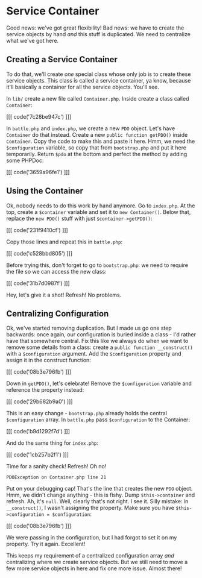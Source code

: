 # Service Container

Good news: we've got great flexibility! Bad news: we have to create the service
objects by hand *and* this stuff is duplicated. We need to centralize what 
we've got here.

## Creating a Service Container

To do that, we'll create *one* special class whose only job is to create
these service objects. This class is called a service container, ya know,
because it'll basically a container for all the service objects. You'll
see.

In `lib/` create a new file called `Container.php`. Inside create a class
called `Container`:

[[[ code('7c28be947c') ]]]

In `battle.php` and `index.php`, we create a new `PDO` object. Let's have
`Container` do that instead. Create a new `public function getPDO()` inside
`Container`. Copy the code to make this and paste it here. Hmm, we need the
`$configuration` variable, so copy that from `bootstrap.php` and put it
here temporarily. Return `$pdo` at the bottom and perfect the method by
adding some PHPDoc:

[[[ code('3659a96fe1') ]]]

## Using the Container

Ok, nobody needs to do this work by hand anymore. Go to `index.php`. At the
top, create a `$container` variable and set it to `new Container()`. Below
that, replace the `new PDO()` stuff with just `$container->getPDO()`:

[[[ code('231f9410cf') ]]]

Copy those lines and repeat this in `battle.php`:

[[[ code('c528bbd805') ]]]

Before trying this, don't forget to go to `bootstrap.php`: we need to require
the file so we can access the new class:

[[[ code('31b7d0987f') ]]]

Hey, let's give it a shot! Refresh! No problems.

## Centralizing Configuration

Ok, we've started removing duplication. But I made us go one step backwards:
once again, our configuration is buried inside a class - I'd rather have
that somewhere central. Fix this like we always do when we want to remove
some details from a class: create a `public function __construct()` with
a `$configuration` argument. Add the `$configuration` property and assign
it in the construct function:

[[[ code('08b3e796fb') ]]]

Down in `getPDO()`, let's celebrate! Remove the `$configuration` variable
and reference the property instead:

[[[ code('29b682b9a0') ]]]

This is an easy change - `bootstrap.php` already holds the central `$configuration`
array. In `battle.php` pass `$configuration` to the Container:

[[[ code('b9d1292f7d') ]]]

And do the same thing for `index.php`:

[[[ code('1cb257b2f1') ]]]

Time for a sanity check! Refresh! Oh no!

    PDOException on Container.php line 21

Put on your debugging cap! That's the line that creates the new `PDO` object.
Hmm, we didn't change anything - this is fishy. Dump `$this->container` and
refresh. Ah, it's `null`. Well, clearly that's not right. I see it. Silly
mistake: in `__construct()`, I wasn't assigning the property. Make sure you
have `$this->configuration = $configuration`:

[[[ code('08b3e796fb') ]]]

We were passing in the configuration, but I had forgot to set it on my property.
Try it again. Excellent!

This keeps my requirement of a centralized configuration array *and* centralizing
where we create service objects. But we still need to move a few more
service objects in here and fix one more issue. Almost there!
